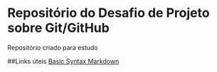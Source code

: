 # Repositório do Desafio de Projeto sobre Git/GitHub
Repositório criado para estudo

##Links úteis
[Basic Syntax Markdown](https://www.markdownguide.org/basic-syntax/)
